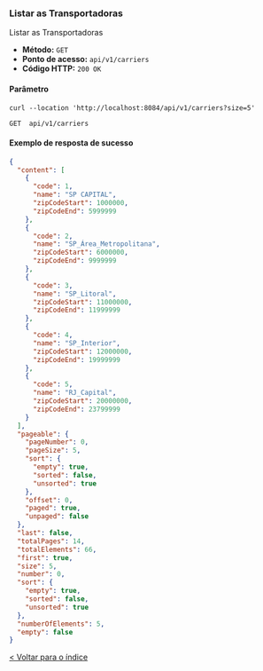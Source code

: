 ### Listar as Transportadoras

Listar as Transportadoras

- **Método:** `GET`
- **Ponto de acesso:** `api/v1/carriers`
- **Código HTTP:** `200 OK`

#### Parâmetro

```shell
curl --location 'http://localhost:8084/api/v1/carriers?size=5'
```
    GET  api/v1/carriers

#### Exemplo de resposta de sucesso

```json
{
  "content": [
    {
      "code": 1,
      "name": "SP CAPITAL",
      "zipCodeStart": 1000000,
      "zipCodeEnd": 5999999
    },
    {
      "code": 2,
      "name": "SP_Área_Metropolitana",
      "zipCodeStart": 6000000,
      "zipCodeEnd": 9999999
    },
    {
      "code": 3,
      "name": "SP_Litoral",
      "zipCodeStart": 11000000,
      "zipCodeEnd": 11999999
    },
    {
      "code": 4,
      "name": "SP_Interior",
      "zipCodeStart": 12000000,
      "zipCodeEnd": 19999999
    },
    {
      "code": 5,
      "name": "RJ_Capital",
      "zipCodeStart": 20000000,
      "zipCodeEnd": 23799999
    }
  ],
  "pageable": {
    "pageNumber": 0,
    "pageSize": 5,
    "sort": {
      "empty": true,
      "sorted": false,
      "unsorted": true
    },
    "offset": 0,
    "paged": true,
    "unpaged": false
  },
  "last": false,
  "totalPages": 14,
  "totalElements": 66,
  "first": true,
  "size": 5,
  "number": 0,
  "sort": {
    "empty": true,
    "sorted": false,
    "unsorted": true
  },
  "numberOfElements": 5,
  "empty": false
}
```

[< Voltar para o índice](../README.md)
